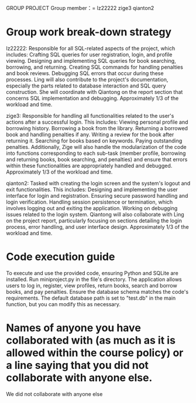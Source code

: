 GROUP PROJECT
Group member：=
  lz22222
  zige3
  qianton2

# Group work break-down strategy
lz22222:
Responsible for all SQL-related aspects of the project, which includes:
Crafting SQL queries for user registration, login, and profile viewing.
Designing and implementing SQL queries for book searching, borrowing, and returning.
Creating SQL commands for handling penalties and book reviews.
Debugging SQL errors that occur during these processes.
Ling will also contribute to the project's documentation, especially the parts related to database interaction and SQL query construction. She will coordinate with Qiantong on the report section that concerns SQL implementation and debugging.
Approximately 1/3 of the workload and time.

zige3:
Responsible for handling all functionalities related to the user's actions after a successful login. This includes:
Viewing personal profile and borrowing history.
Borrowing a book from the library.
Returning a borrowed book and handling penalties if any.
Writing a review for the book after returning it.
Searching for books based on keywords.
Paying outstanding penalties.
Additionally, Zige will also handle the modularization of the code into functions corresponding to each sub-task (member profile, borrowing and returning books, book searching, and penalties) and ensure that errors within these functionalities are appropriately handled and debugged.
Approximately 1/3 of the workload and time.

qianton2:
Tasked with creating the login screen and the system's logout and exit functionalities. This includes:
Designing and implementing the user interface for login and registration.
Ensuring secure password handling and login verification.
Handling session persistence or termination, which involves logging out and exiting the application.
Working on debugging issues related to the login system.
Qiantong will also collaborate with Ling on the project report, particularly focusing on sections detailing the login process, error handling, and user interface design.
Approximately 1/3 of the workload and time.

# Code execution guide
To execute and use the provided code, ensuring Python and SQLite are installed. Run miniproject.py in the file's directory. The application allows users to log in, register, view profiles, return books, search and borrow books, and pay penalties. Ensure the database schema matches the code's requirements. The default database path is set to "test.db" in the main function, but you can modify this as necessary.

# Names of anyone you have collaborated with (as much as it is allowed within the course policy) or a line saying that you did not collaborate with anyone else.  
We did not collaborate with anyone else
